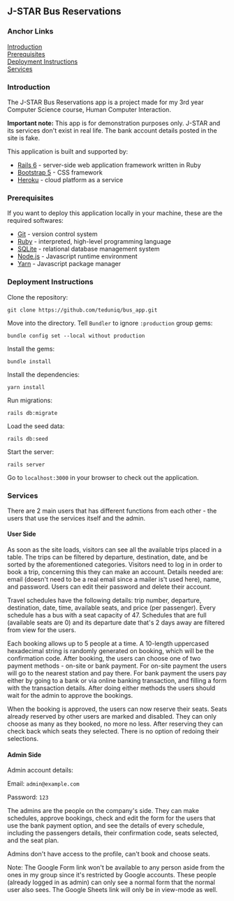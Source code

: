 ## J-STAR Bus Reservations

### Anchor Links
[Introduction](#introduction)\
[Prerequisites](#prerequisites)\
[Deployment Instructions](#deployment-instructions)\
[Services](#services)

### Introduction
The J-STAR Bus Reservations app is a project made for my 3rd year Computer Science course, Human Computer Interaction.

**Important note:** This app is for demonstration purposes only. J-STAR and its services don't exist in real life. The bank account details posted in the site is fake.

This application is built and supported by:
* [Rails 6](https://rubyonrails.org/) - server-side web application framework written in Ruby
* [Bootstrap 5](https://getbootstrap.com/) - CSS framework
* [Heroku](https://www.heroku.com/) - cloud platform as a service
### Prerequisites
If you want to deploy this application locally in your machine, these are the required softwares:
* [Git](https://git-scm.com/) - version control system
* [Ruby](https://www.ruby-lang.org/en/) - interpreted, high-level programming language
* [SQLite](https://www.sqlite.org/) - relational database management system
* [Node.js](https://nodejs.org/) - Javascript runtime environment
* [Yarn](https://classic.yarnpkg.com/en/) - Javascript package manager
### Deployment Instructions
Clone the repository:
```
git clone https://github.com/teduniq/bus_app.git
``` 
Move into the directory. Tell `Bundler` to ignore `:production` group gems:
```
bundle config set --local without production
```
Install the gems:
```
bundle install
```
Install the dependencies:
```
yarn install
```
Run migrations:
```
rails db:migrate
```
Load the seed data:
```
rails db:seed
```
Start the server:
```
rails server
```
Go to `localhost:3000` in your browser to check out the application.
### Services
There are 2 main users that has different functions from each other - the users that use the services itself and the admin.
#### User Side
As soon as the site loads, visitors can see all the available trips placed in a table. The trips can be filtered by departure, destination, date, and be sorted by the aforementioned categories. Visitors need to log in in order to book a trip, concerning this they can make an account. Details needed are: email (doesn't need to be a real email since a mailer is't used here), name, and password. Users can edit their password and delete their account.

Travel schedules have the following details: trip number, departure, destination, date, time, available seats, and price (per passenger). Every schedule has a bus with a seat capacity of 47. Schedules that are full (available seats are 0) and its departure date that's 2 days away are filtered from view for the users.

Each booking allows up to 5 people at a time. A 10-length uppercased hexadecimal string is randomly generated on booking, which will be the confirmation code. After booking, the users can choose one of two payment methods - on-site or bank payment. For on-site payment the users will go to the nearest station and pay there. For bank payment the users pay either by going to a bank or via online banking transaction, and filling a form with the transaction details. After doing either methods the users should wait for the admin to approve the bookings.

When the booking is approved, the users can now reserve their seats. Seats already reserved by other users are marked and disabled. They can only choose as many as they booked, no more no less. After reserving they can check back which seats they selected. There is no option of redoing their selections.
#### Admin Side
Admin account details:

Email: `admin@example.com`

Password: `123`

The admins are the people on the company's side. They can make schedules, approve bookings, check and edit the form for the users that use the bank payment option, and see the details of every schedule, including the passengers details, their confirmation code, seats selected, and the seat plan.

Admins don't have access to the profile, can't book and choose seats.

Note: The Google Form link won't be available to any person aside from the ones in my group since it's restricted by Google accounts. These people (already logged in as admin) can only see a normal form that the normal user also sees. The Google Sheets link will only be in view-mode as well.